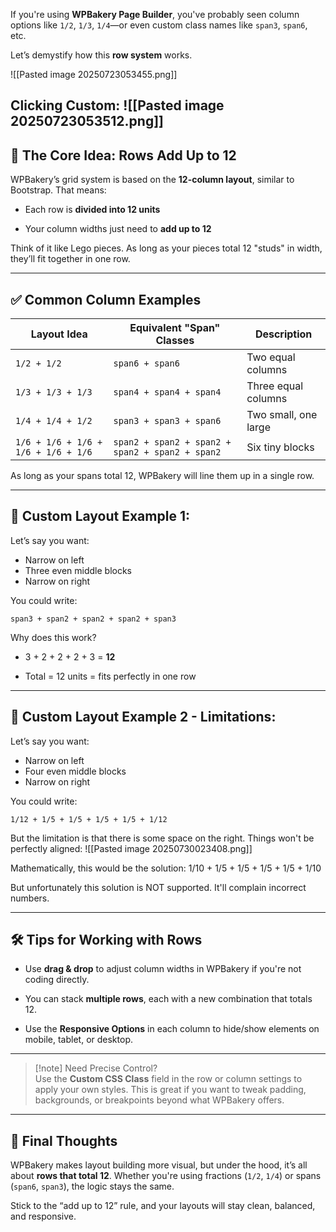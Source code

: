 

If you're using **WPBakery Page Builder**, you've probably seen column options like `1/2`, `1/3`, `1/4`—or even custom class names like `span3`, `span6`, etc.

Let’s demystify how this **row system** works.

![[Pasted image 20250723053455.png]]


Clicking Custom:
![[Pasted image 20250723053512.png]]
---

## 🎯 The Core Idea: Rows Add Up to 12

WPBakery’s grid system is based on the **12-column layout**, similar to Bootstrap. That means:

- Each row is **divided into 12 units**
    
- Your column widths just need to **add up to 12**
    

Think of it like Lego pieces. As long as your pieces total 12 "studs" in width, they’ll fit together in one row.

---

## ✅ Common Column Examples

|Layout Idea|Equivalent "Span" Classes|Description|
|---|---|---|
|`1/2 + 1/2`|`span6 + span6`|Two equal columns|
|`1/3 + 1/3 + 1/3`|`span4 + span4 + span4`|Three equal columns|
|`1/4 + 1/4 + 1/2`|`span3 + span3 + span6`|Two small, one large|
|`1/6 + 1/6 + 1/6 + 1/6 + 1/6 + 1/6`|`span2 + span2 + span2 + span2 + span2 + span2`|Six tiny blocks|

As long as your spans total 12, WPBakery will line them up in a single row.

---

## 🧠 Custom Layout Example 1:

Let’s say you want:
- Narrow on left
- Three even middle blocks
- Narrow on right

You could write:

```
span3 + span2 + span2 + span2 + span3
```

Why does this work?

- 3 + 2 + 2 + 2 + 3 = **12**
    
- Total = 12 units = fits perfectly in one row



---

## 🧠 Custom Layout Example 2 - Limitations:

Let’s say you want:
- Narrow on left
- Four even middle blocks
- Narrow on right

You could write:

```
1/12 + 1/5 + 1/5 + 1/5 + 1/5 + 1/12
```

But the limitation is that there is some space on the right. Things won't be perfectly aligned:
![[Pasted image 20250730023408.png]]

Mathematically, this would be the solution:
1/10 + 1/5 + 1/5 + 1/5 + 1/5 + 1/10

But unfortunately this solution is NOT supported. It'll complain incorrect numbers.

---

## 🛠 Tips for Working with Rows

- Use **drag & drop** to adjust column widths in WPBakery if you're not coding directly.
    
- You can stack **multiple rows**, each with a new combination that totals 12.
    
- Use the **Responsive Options** in each column to hide/show elements on mobile, tablet, or desktop.
    

---

> [!note] Need Precise Control?  
> Use the **Custom CSS Class** field in the row or column settings to apply your own styles. This is great if you want to tweak padding, backgrounds, or breakpoints beyond what WPBakery offers.

---

## 🚀 Final Thoughts

WPBakery makes layout building more visual, but under the hood, it’s all about **rows that total 12**. Whether you're using fractions (`1/2`, `1/4`) or spans (`span6`, `span3`), the logic stays the same.

Stick to the “add up to 12” rule, and your layouts will stay clean, balanced, and responsive.
